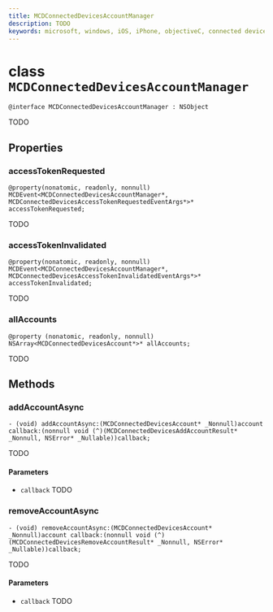 ```yaml
---
title: MCDConnectedDevicesAccountManager
description: TODO
keywords: microsoft, windows, iOS, iPhone, objectiveC, connected devices, Project Rome
---
```


# class `MCDConnectedDevicesAccountManager` 

```
@interface MCDConnectedDevicesAccountManager : NSObject
```  
TODO

## Properties

### accessTokenRequested
`@property(nonatomic, readonly, nonnull) MCDEvent<MCDConnectedDevicesAccountManager*, MCDConnectedDevicesAccessTokenRequestedEventArgs*>* accessTokenRequested;`

TODO

### accessTokenInvalidated
`@property(nonatomic, readonly, nonnull) MCDEvent<MCDConnectedDevicesAccountManager*, MCDConnectedDevicesAccessTokenInvalidatedEventArgs*>* accessTokenInvalidated;`

TODO

### allAccounts
`@property (nonatomic, readonly, nonnull) NSArray<MCDConnectedDevicesAccount*>* allAccounts;`

TODO

## Methods

### addAccountAsync
`- (void) addAccountAsync:(MCDConnectedDevicesAccount* _Nonnull)account callback:(nonnull void (^)(MCDConnectedDevicesAddAccountResult* _Nonnull, NSError* _Nullable))callback;`

TODO

#### Parameters 
* `callback` TODO

### removeAccountAsync
`- (void) removeAccountAsync:(MCDConnectedDevicesAccount* _Nonnull)account callback:(nonnull void (^)(MCDConnectedDevicesRemoveAccountResult* _Nonnull, NSError* _Nullable))callback;`

TODO

#### Parameters 
* `callback` TODO